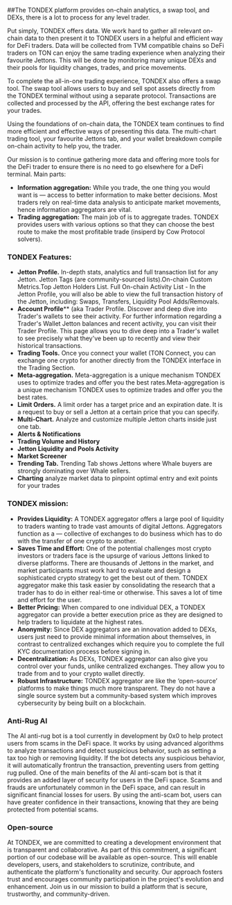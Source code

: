 
##The TONDEX platform provides on-chain analytics, a swap tool, and DEXs, there is a lot to process for any level trader.

Put simply, TONDEX offers data. We work hard to gather all relevant on-chain data to then present it to TONDEX users in a helpful and efficient way for DeFi traders. Data will be collected from TVM compatible chains so DeFi traders on TON  can enjoy the same trading experience when analyzing their favourite Jettons. This will be done by monitoring many unique DEXs and their pools for liquidity changes, trades, and price movements.

To complete the all-in-one trading experience, TONDEX also offers a swap tool. The swap tool allows users to buy and sell spot assets directly from the TONDEX terminal without using a separate protocol. Transactions are collected and processed by the API, offering the best exchange rates for your trades.

Using the foundations of on-chain data, the TONDEX team continues to find more efficient and effective ways of presenting this data. The multi-chart trading tool, your favourite Jettons tab, and your wallet breakdown compile on-chain activity to help you, the trader.

Our mission is to continue gathering more data and offering more tools for the DeFi trader to ensure there is no need to go elsewhere for a DeFi terminal. Main parts:
  - **Information aggregation:** While you trade, the one thing you would want is — access to better information to make better decisions. Most traders rely on real-time data analysis to anticipate market movements, hence information aggregators are vital.
  - **Trading aggregation:** The main job of is to aggregate trades. TONDEX provides users with various options so that they can choose the best route to make the most profitable trade (insiperd by Cow Protocol solvers).

### TONDEX Features:

  - **Jetton Profile.** In-depth stats, analytics and full transaction list for any Jetton. Jetton Tags (are community-sourced lists).On-chain Custom Metrics.Top Jetton Holders List. Full On-chain Activity List -  In the Jetton Profile, you will also be able to view the full transaction history of the Jetton, including: Swaps, Transfers, Liquidity Pool Adds/Removals.
  - **Account Profile**** (aka Trader Profile. Discover and deep dive into Trader's wallets to see their activity. For further information regarding a Trader's Wallet Jetton balances and recent activity, you can visit their Trader Profile. This page allows you to dive deep into a Trader's wallet to see precisely what they've been up to recently and view their historical transactions.
  - **Trading Tools.** Once you connect your wallet (TON Connect, you can exchange one crypto for another directly from the TONDEX interface in the Trading Section. 
  - **Meta-aggregation.** Meta-aggregation is a unique mechanism TONDEX uses to optimize trades and offer you the best rates.Meta-aggregation is a unique mechanism TONDEX uses to optimize trades and offer you the best rates.
  - **Limit Orders.** A limit order has a target price and an expiration date. It is a request to buy or sell a Jetton at a certain price that you can specify. 
  - **Multi-Chart.** Analyze and customize multiple Jetton charts inside just one tab.
  - **Alerts & Notifications**
  - **Trading Volume and History**
  - **Jetton Liquidity and Pools Activity**
  - **Market Screener**
  - **Trending Tab.** Trending Tab shows Jettons where Whale buyers are strongly dominating over Whale sellers.
  - **Charting** analyze market data to pinpoint optimal entry and exit points for your trades

### TONDEX mission:

  - **Provides Liquidity:** A TONDEX aggregator offers a large pool of liquidity to traders wanting to trade vast amounts of digital Jettons. Aggregators function as a — collective of exchanges to do business which has to do with the transfer of one crypto to another.
  - **Saves Time and Effort:** One of the potential challenges most crypto investors or traders face is the upsurge of various Jettons linked to diverse platforms. There are thousands of Jettons in the market, and market participants must work hard to evaluate and design a sophisticated crypto strategy to get the best out of them. TONDEX aggregator make this task easier by consolidating the research that a trader has to do in either real-time or otherwise. This saves a lot of time and effort for the user.
  - **Better Pricing:** When compared to one individual DEX, a TONDEX aggregator can provide a better execution price as they are designed to help traders to liquidate at the highest rates.
  - **Anonymity:** Since DEX aggregators are an innovation added to DEXs, users just need to provide minimal information about themselves, in contrast to centralized exchanges which require you to complete the full KYC documentation process before signing in.
  - **Decentralization:** As DEXs, TONDEX aggregator can also give you control over your funds, unlike centralized exchanges. They allow you to trade from and to your crypto wallet directly.
  - **Robust Infrastructure:** TONDEX aggregator are like the ‘open-source’ platforms to make things much more transparent. They do not have a single source system but a community-based system which improves cybersecurity by being built on a blockchain.


### Anti-Rug AI
The AI anti-rug bot is a tool currently in development by 0x0 to help protect users from scams in the DeFi space. It works by using advanced algorithms to analyze transactions and detect suspicious behavior, such as setting a tax too high or removing liquidity. If the bot detects any suspicious behavior, it will automatically frontrun the transaction, preventing users from getting rug pulled.
One of the main benefits of the AI anti-scam bot is that it provides an added layer of security for users in the DeFi space. Scams and frauds are unfortunately common in the DeFi space, and can result in significant financial losses for users. By using the anti-scam bot, users can have greater confidence in their transactions, knowing that they are being protected from potential scams.

### Open-source
At TONDEX, we are committed to creating a development environment that is transparent and collaborative. As part of this commitment, a significant portion of our codebase will be available as open-source. This will enable developers, users, and stakeholders to scrutinize, contribute, and authenticate the platform's functionality and security. Our approach fosters trust and encourages community participation in the project's evolution and enhancement. Join us in our mission to build a platform that is secure, trustworthy, and community-driven.
